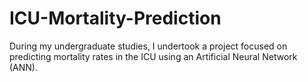 # ICU-Mortality-Prediction
During my undergraduate studies, I undertook a project focused on predicting mortality rates in the ICU using an Artificial Neural Network (ANN).
